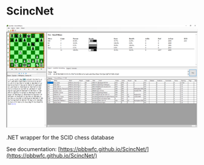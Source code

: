 # ScincNet

![alt text](https://github.com/pbbwfc/ScincNet/blob/main/docs/Screen.png "Screen")

 .NET wrapper for the SCID chess database

See documentation:
[https://pbbwfc.github.io/ScincNet/](https://pbbwfc.github.io/ScincNet/)